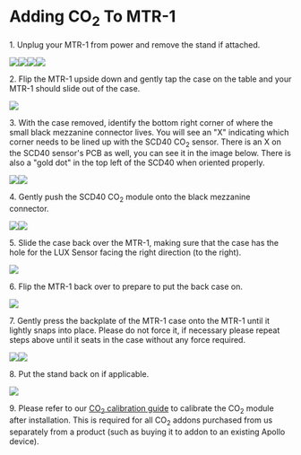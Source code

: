 # Adding CO<sub>2</sub> To MTR-1

1\. Unplug your MTR-1 from power and remove the stand if attached.

![](../../../assets/mtr-1-add-co2-pic-1.jpg)![](../../../assets/mtr-1-add-co2-pic-2.jpg)![](../../../assets/mtr-1-add-co2-pic-3.jpg)![](../../../assets/mtr-1-add-co2-pic-4.jpg)

2\. Flip the MTR-1 upside down and gently tap the case on the table and your MTR-1 should slide out of the case.

![](../../../assets/mtr-1-add-co2-pic-5.jpg)

3\. With the case removed, identify the bottom right corner of where the small black mezzanine connector lives. You will see an "X" indicating which corner needs to be lined up with the SCD40 CO<sub>2</sub> sensor. There is an X on the SCD40 sensor's PCB as well, you can see it in the image below. There is also a "gold dot" in the top left of the SCD40 when oriented properly.

![](../../../assets/mtr-1-add-co2-pic-6.jpg)![](../../../assets/mtr-1-add-co2-pic-7.jpg)

4\. Gently push the SCD40 CO<sub>2</sub> module onto the black mezzanine connector.

![](../../../assets/mtr-1-add-co2-pic-8.jpg)![](../../../assets/mtr-1-add-co2-pic-9.jpg)

5\. Slide the case back over the MTR-1, making sure that the case has the hole for the LUX Sensor facing the right direction (to the right).

![](../../../assets/mtr-1-add-co2-pic-10.jpg)

6\. Flip the MTR-1 back over to prepare to put the back case on.

![](../../../assets/mtr-1-add-co2-pic-11.jpg)

7\. Gently press the backplate of the MTR-1 case onto the MTR-1 until it lightly snaps into place. Please do not force it, if necessary please repeat steps above until it seats in the case without any force required.

![](../../../assets/mtr-1-add-co2-pic-12.jpg)![](../../../assets/mtr-1-add-co2-pic-13.jpg)

8\. Put the stand back on if applicable.

![](../../../assets/mtr-1-add-co2-pic-14.jpg)

9\. Please refer to our [CO<sub>2</sub> calibration guide](https://wiki.apolloautomation.com/products/general/calibrating-and-updating/co2-calibration/ "CO2 Calibration") to calibrate the CO<sub>2</sub> module after installation. This is required for all CO<sub>2</sub> addons purchased from us separately from a product (such as buying it to addon to an existing Apollo device).